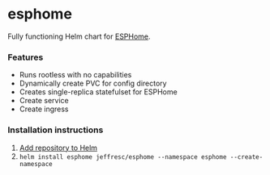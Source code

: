 # esphome
Fully functioning Helm chart for [ESPHome](https://esphome.io/index.html).

### Features
- Runs rootless with no capabilities
- Dynamically create PVC for config directory
- Creates single-replica statefulset for ESPHome
- Create service
- Create ingress

### Installation instructions
1. [Add repository to Helm](https://github.com/JeffResc/charts/blob/main/README.md#add-repository-to-helm)
2. `helm install esphome jeffresc/esphome --namespace esphome --create-namespace`
